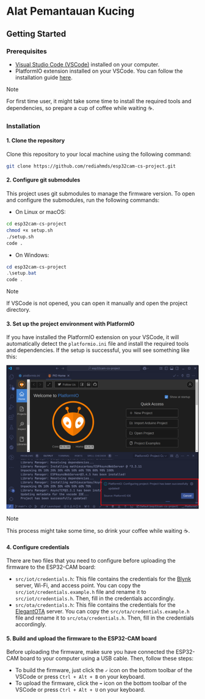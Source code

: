 # Alat Pemantauan Kucing

## Getting Started

### Prerequisites

- [Visual Studio Code (VSCode)](https://code.visualstudio.com/) installed on your computer.
- PlatformIO extension installed on your VSCode. You can follow the installation guide [here](https://platformio.org/install/ide?install=vscode).

> [!NOTE]
For first time user, it might take some time to install the required tools and dependencies, so prepare a cup of coffee while waiting :coffee:.

### Installation

#### 1. Clone the repository

Clone this repository to your local machine using the following command:

```bash
git clone https://github.com/rediahmds/esp32cam-cs-project.git
```

#### 2. Configure git submodules

This project uses git submodules to manage the firmware version. To open and configure the submodules, run the following commands:

- On Linux or macOS:

```bash
cd esp32cam-cs-project
chmod +x setup.sh
./setup.sh
code .
```

- On Windows:

```ps1
cd esp32cam-cs-project
.\setup.bat
code .
```

> [!NOTE]
If VSCode is not opened, you can open it manually and open the project directory.

#### 3. Set up the project environment with PlatformIO

If you have installed the PlatformIO extension on your VSCode, it will automatically detect the `platformio.ini` file and install the required tools and dependencies. If the setup is successful, you will see something like this:

![PlatformIO successfully setup the project](/assets/guide/pio-config-success.png)

> [!NOTE]
> This process might take some time, so drink your coffee while waiting :coffee:.

#### 4. Configure credentials

There are two files that you need to configure before uploading the firmware to the ESP32-CAM board:

- `src/iot/credentials.h`: This file contains the credentials for the [Blynk](https://blynk.io/) server, Wi-Fi, and access point. You can copy the `src/iot/credentials.example.h` file and rename it to `src/iot/credentials.h`. Then, fill in the credentials accordingly.
- `src/ota/credentials.h`: This file contains the credentials for the [ElegantOTA](https://docs.elegantota.pro/) server. You can copy the `src/ota/credentials.example.h` file and rename it to `src/ota/credentials.h`. Then, fill in the credentials accordingly.

#### 5. Build and upload the firmware to the ESP32-CAM board

Before uploading the firmware, make sure you have connected the ESP32-CAM board to your computer using a USB cable. Then, follow these steps:

- To build the firmware, just click the `✓` icon on the bottom toolbar of the VSCode or press `Ctrl + Alt + B` on your keyboard.
- To upload the firmware, click the `➡` icon on the bottom toolbar of the VSCode or press `Ctrl + Alt + U` on your keyboard.
